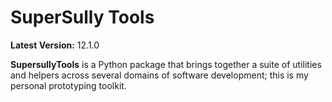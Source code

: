 SuperSully Tools
================

**Latest Version:** 12.1.0

**SupersullyTools** is a Python package that brings together a suite of utilities and helpers across several domains of
software development; this is my personal prototyping toolkit.
